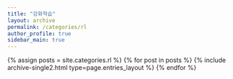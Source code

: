 ```yaml
---
title: "강화학습"
layout: archive
permalink: /categories/rl
author_profile: true
sidebar_main: true
---
```

  
{% assign posts = site.categories.rl %}
{% for post in posts %} {% include archive-single2.html type=page.entries_layout %} {% endfor %}
